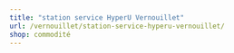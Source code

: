 ```yaml
---
title: "station service HyperU Vernouillet"
url: /vernouillet/station-service-hyperu-vernouillet/
shop: commodité
---
```

